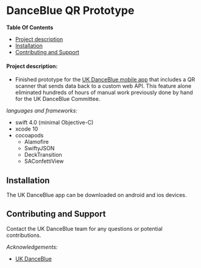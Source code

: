 # DanceBlue QR Prototype

**Table Of Contents**
- [Project description](#project-description)
- [Installation](#installation)
- [Contributing and Support](#contributing-and-support)

#### Project description:
- Finished prototype for the [UK DanceBlue mobile app](https://github.com/UKDanceBlue/Mobile-iOS) that includes a QR scanner that sends data back to a custom web API. This feature alone eliminated hundreds of hours of manual work previously done by hand for the UK DanceBlue Committee.

*languages and frameworks:*
- swift 4.0 (minimal Objective-C)
- xcode 10
- cocoapods
   - Alamofire  
   - SwiftyJSON  
   - DeckTransition 
   - SAConfettiView  

## Installation

The UK DanceBlue app can be downloaded on android and ios devices.

## Contributing and Support

Contact the UK DanceBlue team for any questions or potential contributions.

*Acknowledgements:*
- [UK DanceBlue](http://www.danceblue.org/)
